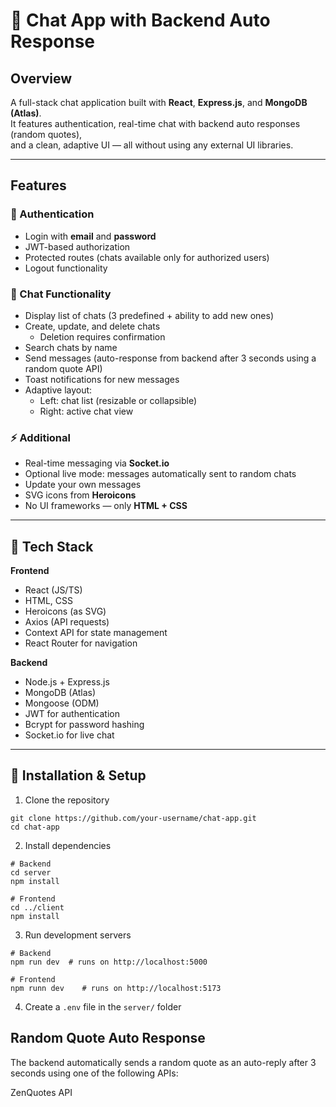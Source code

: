 # 💬 Chat App with Backend Auto Response

## Overview
A full-stack chat application built with **React**, **Express.js**, and **MongoDB (Atlas)**.  
It features authentication, real-time chat with backend auto responses (random quotes),  
and a clean, adaptive UI — all without using any external UI libraries.

---

## Features

### 🔐 Authentication
- Login with **email** and **password**
- JWT-based authorization
- Protected routes (chats available only for authorized users)
- Logout functionality

### 💬 Chat Functionality
- Display list of chats (3 predefined + ability to add new ones)
- Create, update, and delete chats  
  - Deletion requires confirmation  
- Search chats by name
- Send messages (auto-response from backend after 3 seconds using a random quote API)
- Toast notifications for new messages
- Adaptive layout:
  - Left: chat list (resizable or collapsible)
  - Right: active chat view

### ⚡ Additional
- Real-time messaging via **Socket.io**
- Optional live mode: messages automatically sent to random chats
- Update your own messages
- SVG icons from **Heroicons**
- No UI frameworks — only **HTML + CSS**

---

## 🧩 Tech Stack

**Frontend**
- React (JS/TS)
- HTML, CSS
- Heroicons (as SVG)
- Axios (API requests)
- Context API for state management
- React Router for navigation

**Backend**
- Node.js + Express.js
- MongoDB (Atlas)
- Mongoose (ODM)
- JWT for authentication
- Bcrypt for password hashing
- Socket.io for live chat

---

## 🚀 Installation & Setup
1. Clone the repository   
```
git clone https://github.com/your-username/chat-app.git   
cd chat-app
```
2. Install dependencies
```
# Backend
cd server
npm install

# Frontend
cd ../client
npm install
```
3. Run development servers
```
# Backend
npm run dev  # runs on http://localhost:5000

# Frontend
npm runn dev    # runs on http://localhost:5173
```
4. Create a `.env` file in the `server/` folder

## Random Quote Auto Response

The backend automatically sends a random quote as an auto-reply
after 3 seconds using one of the following APIs:

ZenQuotes API